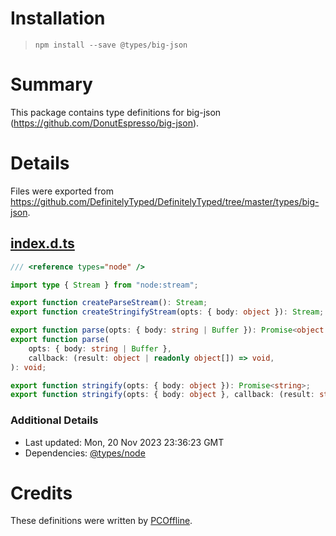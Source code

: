 # Installation
> `npm install --save @types/big-json`

# Summary
This package contains type definitions for big-json (https://github.com/DonutEspresso/big-json).

# Details
Files were exported from https://github.com/DefinitelyTyped/DefinitelyTyped/tree/master/types/big-json.
## [index.d.ts](https://github.com/DefinitelyTyped/DefinitelyTyped/tree/master/types/big-json/index.d.ts)
````ts
/// <reference types="node" />

import type { Stream } from "node:stream";

export function createParseStream(): Stream;
export function createStringifyStream(opts: { body: object }): Stream;

export function parse(opts: { body: string | Buffer }): Promise<object | readonly object[]>;
export function parse(
    opts: { body: string | Buffer },
    callback: (result: object | readonly object[]) => void,
): void;

export function stringify(opts: { body: object }): Promise<string>;
export function stringify(opts: { body: object }, callback: (result: string) => void): void;

````

### Additional Details
 * Last updated: Mon, 20 Nov 2023 23:36:23 GMT
 * Dependencies: [@types/node](https://npmjs.com/package/@types/node)

# Credits
These definitions were written by [PCOffline](https://github.com/PCOffline).
